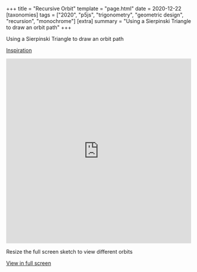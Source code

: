 +++
title = "Recursive Orbit"
template = "page.html"
date = 2020-12-22
[taxonomies]
tags = ["2020", "p5js", "trigonometry", "geometric design", "recursion", "monochrome"]
[extra]
summary = "Using a Sierpinski Triangle to draw an orbit path"
+++

Using a Sierpinski Triangle to draw an orbit path


<a target=_blank href="https://thecodingtrain.com/CodingChallenges/077-recursion.html">Inspiration</a>

<embed
type="text/html"
src="https://vault.holocryptic.xyz/src/2020/RecursiveOrbit"
width="500"
height="500"
/>

Resize the full screen sketch to view different orbits

<a target=_blank href="https://vault.holocryptic.xyz/src/2020/RecursiveOrbit">View in full screen</a>
